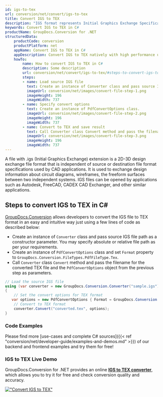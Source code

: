 ```yaml
---
id: igs-to-tex
url: conversion/net/convert/igs-to-tex
title: Convert IGS to TEX
description: "IGS format represents Initial Graphics Exchange Specification (IGES) with .igs extension. Learn how to convert IGS to TEX file programmatically in C# language using GroupDocs.Conversion for .NET library."
keywords: Convert IGS to TEX in C#
productName: GroupDocs.Conversion for .NET
structuredData:
    productCode: conversion
    productPlatform: net
    appName: Convert IGS to TEX in C#
    appDescription: Convert IGS to TEX natively with high performance using C# language and server side GroupDocs.Conversion for .NET APIs, without the use of any software like Microsoft or Open Office.
    howTo:
        name: How to convert IGS to TEX in C# 
        description: Some description
        url: conversion/net/convert/igs-to-tex/#steps-to-convert-igs-to-tex-in-c
        steps:
        - name: Load source IGS file 
          text: Create an instance of Converter class and pass source IGS file path as a constructor parameter. You may specify absolute or relative file path as per your requirements. 
          imageUrl: conversion/net/images/convert-file-step-1.png
          imageHeight: 196
          imageWidth: 737
        - name: Specify convert options 
          text: Create an instance of PdfConvertOptions class.
          imageUrl: conversion/net/images/convert-file-step-2.png
          imageHeight: 196
          imageWidth: 737
        - name: Convert to TEX and save result 
          text: Call Converter class Convert method and pass the filename for the converted HTML file and the PdfConvertOptions object from the previous step as parameters.
          imageUrl: conversion/net/images/convert-file-step-3.png
          imageHeight: 196
          imageWidth: 737
---
```


A file with .igs (Initial Graphics Exchange) extension is a 2D-3D design exchange file format that is independent of source or destination file format specifications used by CAD applications. It is used to exchange design information about circuit diagrams, wireframes, the freeform surfaces between two independent systems. IGS files can be opened by applications such as Autodesk, FreeCAD, CADEX CAD Exchanger, and other similar applications.

## Steps to convert IGS to TEX in C#

[GroupDocs.Conversion](https://products.groupdocs.com/conversion/net) allows developers to convert the IGS file to TEX format in an easy and intuitive way just using a few lines of code as described below:

* Create an instance of `Converter` class and pass source IGS file path as a constructor parameter. You may specify absolute or relative file path as per your requirements. 
* Create an instance of `PdfConvertOptions` class and set `Format` property to `GroupDocs.Conversion.FileTypes.PdfFileType.Tex`.
* Call `Converter` class `Convert` method and pass the filename for the converted TEX file and the `PdfConvertOptions` object from the previous step as parameters.

```csharp
// Load the source IGS file
using (var converter = new GroupDocs.Conversion.Converter("sample.igs"))
{
    // Set the convert options for TEX format
   var options = new PdfConvertOptions { Format = GroupDocs.Conversion.FileTypes.PdfFileType.Tex };
    // Convert to TEX format
    converter.Convert("converted.tex", options);
}
```

### Code Examples

Please find more [use-cases and complete C# sources]({{< ref "conversion/net/developer-guide/examples-and-demos.md" >}}) of our backend and frontend examples and try them for free!

### IGS to TEX Live Demo

GroupDocs.Conversion for .NET provides an online [**IGS to TEX converter**](https://products.groupdocs.app/conversion/igs-to-tex), which allows you to try it for free and check conversion quality and accuracy.

[!["Convert IGS to TEX"](conversion/net/images/convert-to-tex/convert-igs-to-tex.png)](https://products.groupdocs.app/conversion/igs-to-tex)